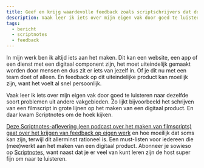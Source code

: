 ```yaml
---
title: Geef en krijg waardevolle feedback zoals scriptschrijvers dat doen
description: Vaak leer ik iets over mijn eigen vak door goed te luisteren naar dezelfde soort problemen uit andere vakgebieden.
tags:
  - bericht
  - scriptnotes
  - feedback
---
```


In mijn werk ben ik altijd iets aan het maken. Dit kan een website, een app of een dienst met een digitaal component zijn, het moet uiteindelijk gemaakt worden door mensen en dus zit er iets van jezelf in. Of je dit nu met een team doet of alleen. En feedback op dit uiteindelijke product kan moeilijk zijn, want het voelt al snel persoonlijk.

Vaak leer ik iets over mijn eigen vak door goed te luisteren naar dezelfde soort problemen uit andere vakgebieden. Zo lijkt bijvoorbeeld het schrijven van een filmscript in grote lijnen op het maken van een digitaal product. En daar kwam Scriptnotes om de hoek kijken.

[Deze Scriptnotes-aflevering (een podcast over het maken van filmscripts) gaat over het krijgen van feedback op eigen werk](https://johnaugust.com/2019/notes-on-notes) en hoe moeilijk dat soms kan zijn, terwijl dit allerminst rationeel is. Een must-listen voor iedereen die (mee)werkt aan het maken van een digitaal product. Abonneer je sowieso op [Scriptnotes](https://johnaugust.com/podcast), want naast dat je er veel van kunt leren zijn de host super fijn om naar te luisteren.
